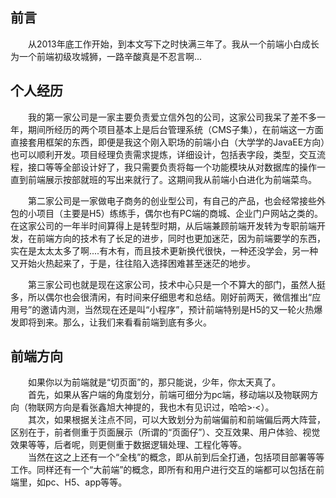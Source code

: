 ## 前言 ##
&emsp;&emsp;从2013年底工作开始，到本文写下之时快满三年了。我从一个前端小白成长为一个前端初级攻城狮，一路辛酸真是不忍言啊...
## 个人经历 ##
&emsp;&emsp;我的第一家公司是一家主要负责爱立信外包的公司，这家公司我呆了差不多一年，期间所经历的两个项目基本上是后台管理系统（CMS子集），在前端这一方面直接套用框架的东西，即便是我这个刚入职场的前端小白（大学学的JavaEE方向）也可以顺利开发。项目经理负责需求提炼，详细设计，包括表字段，类型，交互流程，接口等等全部设计好了，我只需要负责将每一个功能模块从对数据库的操作一直到前端展示按部就班的写出来就行了。这期间我从前端小白进化为前端菜鸟。  

&emsp;&emsp;第二家公司是一家做电子商务的创业型公司，有自己的产品，也会经常接些外包的小项目（主要是H5）练练手，偶尔也有PC端的商城、企业门户网站之类的。在这家公司的一年半时间算得上是转型时期，从后端兼顾前端开发转为专职前端开发，在前端方向的技术有了长足的进步，同时也更加迷茫，因为前端要学的东西，实在是太太太多了啊....有木有，而且技术更新换代很快，一种还没学会，另一种又开始火热起来了，于是，往往陷入选择困难甚至迷茫的地步。  

&emsp;&emsp;第三家公司也就是现在这家公司，技术中心只是一个不算大的部门，虽然人挺多，所以偶尔也会很清闲，有时间来仔细思考和总结。刚好前两天，微信推出“应用号”的邀请内测，当然现在还是叫“小程序”，预计前端特别是H5的又一轮火热爆发即将到来。那么，让我们来看看前端到底有多火。
## 前端方向 ##
&emsp;&emsp;如果你以为前端就是“切页面”的，那只能说，少年，你太天真了。  
&emsp;&emsp;首先，如果从客户端的角度划分，前端可细分为pc端，移动端以及物联网方向（物联网方向是看张鑫旭大神提的，我也木有见识过，哈哈>·<）。  
&emsp;&emsp;其次，如果根据关注点不同，可以大致划分为前端偏前和前端偏后两大阵营，区别在于，前者侧重于页面展示（所谓的“页面仔”）、交互效果、用户体验、视觉效果等等，后者呢，则更侧重于数据逻辑处理、工程化等等。  
&emsp;&emsp;当然在这之上还有一个“全栈”的概念，即从前到后全打通，包括项目部署等等工作。同样还有一个“大前端”的概念，即所有和用户进行交互的端都可以包括在前端里，如pc、H5、app等等。